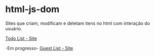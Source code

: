 # html-js-dom

Sites que criam, modificam e deletam itens no html com interação do usuário.

[Todo List - Site](https://andre-su.github.io/html-js-dom/ex1_todoTasks/index.html)

-Em progresso-
[Guest List - Site](https://andre-su.github.io/html-js-dom/ex2_guestList/index.html)
